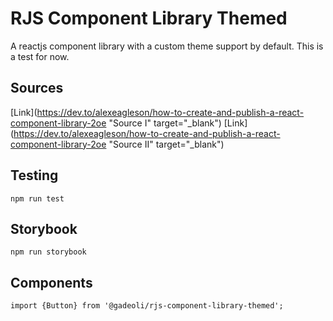 # RJS Component Library Themed

A reactjs component library with a custom theme support by default. This is a test for now.


## Sources
[Link](https://dev.to/alexeagleson/how-to-create-and-publish-a-react-component-library-2oe "Source I" target="_blank")
[Link](https://dev.to/alexeagleson/how-to-create-and-publish-a-react-component-library-2oe "Source II" target="_blank")

## Testing

```
npm run test
```

## Storybook

```
npm run storybook
```

## Components

```
import {Button} from '@gadeoli/rjs-component-library-themed';
```